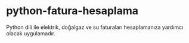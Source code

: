 # python-fatura-hesaplama
Python dili ile elektrik, doğalgaz ve su faturaları hesaplamanıza yardımcı olacak uygulamadır.
